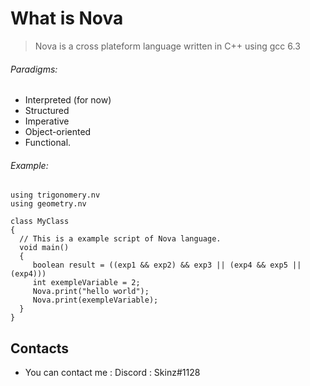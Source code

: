 
# What is Nova

> Nova is a cross plateform language
> written in C++ using gcc 6.3  
  
  ###### Paradigms:
  + Interpreted (for now)
  + Structured
  + Imperative
  + Object-oriented
  + Functional.

  ###### Example:

  ```
using trigonomery.nv
using geometry.nv

class MyClass
{
    // This is a example script of Nova language.
    void main()
    {
       boolean result = ((exp1 && exp2) && exp3 || (exp4 && exp5 || (exp4)))
       int exempleVariable = 2;
       Nova.print("hello world");
       Nova.print(exempleVariable);
    }
}
 ```

## Contacts

  * You can contact me : Discord : Skinz#1128
  
